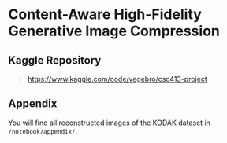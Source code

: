 # Content-Aware High-Fidelity Generative Image Compression

## Kaggle Repository

> https://www.kaggle.com/code/vegebro/csc413-project


## Appendix

You will find all reconstructed images of the KODAK dataset in `/notebook/appendix/`.
